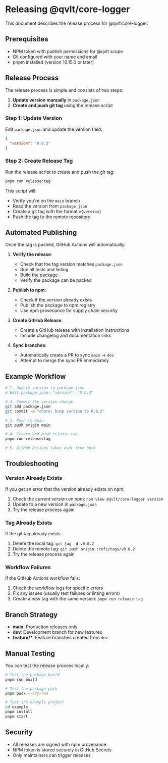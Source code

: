 # Releasing @qvlt/core-logger

This document describes the release process for @qvlt/core-logger.

## Prerequisites

- NPM token with publish permissions for @qvlt scope
- Git configured with your name and email
- pnpm installed (version 10.15.0 or later)

## Release Process

The release process is simple and consists of two steps:

1. **Update version manually** in `package.json`
2. **Create and push git tag** using the release script

### Step 1: Update Version

Edit `package.json` and update the version field:

```json
{
  "version": "0.0.2"
}
```

### Step 2: Create Release Tag

Run the release script to create and push the git tag:

```bash
pnpm run release:tag
```

This script will:

- Verify you're on the `main` branch
- Read the version from `package.json`
- Create a git tag with the format `v{version}`
- Push the tag to the remote repository

## Automated Publishing

Once the tag is pushed, GitHub Actions will automatically:

1. **Verify the release**:
   - Check that the tag version matches `package.json`
   - Run all tests and linting
   - Build the package
   - Verify the package can be packed

2. **Publish to npm**:
   - Check if the version already exists
   - Publish the package to npm registry
   - Use npm provenance for supply chain security

3. **Create GitHub Release**:
   - Create a GitHub release with installation instructions
   - Include changelog and documentation links

4. **Sync branches**:
   - Automatically create a PR to sync `main` → `dev`
   - Attempt to merge the sync PR immediately

## Example Workflow

```bash
# 1. Update version in package.json
# Edit package.json: "version": "0.0.2"

# 2. Commit the version change
git add package.json
git commit -m "chore: bump version to 0.0.2"

# 3. Push to main
git push origin main

# 4. Create and push release tag
pnpm run release:tag

# 5. GitHub Actions takes over from here
```

## Troubleshooting

### Version Already Exists

If you get an error that the version already exists on npm:

1. Check the current version on npm: `npm view @qvlt/core-logger version`
2. Update to a new version in `package.json`
3. Try the release process again

### Tag Already Exists

If the git tag already exists:

1. Delete the local tag: `git tag -d v0.0.2`
2. Delete the remote tag: `git push origin :refs/tags/v0.0.2`
3. Try the release process again

### Workflow Failures

If the GitHub Actions workflow fails:

1. Check the workflow logs for specific errors
2. Fix any issues (usually test failures or linting errors)
3. Create a new tag with the same version: `pnpm run release:tag`

## Branch Strategy

- **main**: Production releases only
- **dev**: Development branch for new features
- **feature/\***: Feature branches created from `dev`

## Manual Testing

You can test the release process locally:

```bash
# Test the package build
pnpm run build

# Test the package pack
pnpm pack --dry-run

# Test the example project
cd example
pnpm install
pnpm start
```

## Security

- All releases are signed with npm provenance
- NPM token is stored securely in GitHub Secrets
- Only maintainers can trigger releases
